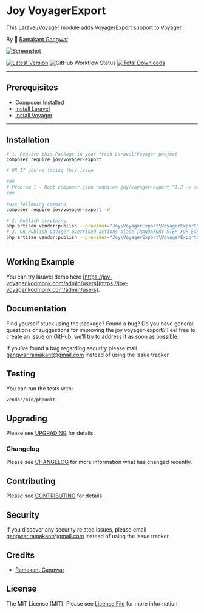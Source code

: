 # Joy VoyagerExport

This [Laravel](https://laravel.com/)/[Voyager](https://voyager.devdojo.com/) module adds VoyagerExport support to Voyager.

By 🐼 [Ramakant Gangwar](https://github.com/rxcod9).

[![Screenshot](https://raw.githubusercontent.com/rxcod9/joy-voyager-export/main/cover.jpg)](https://joy-voyager.kodmonk.com/)

[![Latest Version](https://img.shields.io/github/v/release/rxcod9/joy-voyager-export?style=flat-square)](https://github.com/rxcod9/joy-voyager-export/releases)
![GitHub Workflow Status](https://img.shields.io/github/actions/workflow/status/rxcod9/joy-voyager-export/run-tests.yml?branch=main&label=tests)
[![Total Downloads](https://img.shields.io/packagist/dt/joy/voyager-export.svg?style=flat-square)](https://packagist.org/packages/joy/voyager-export)

---

## Prerequisites

*   Composer Installed
*   [Install Laravel](https://laravel.com/docs/installation)
*   [Install Voyager](https://github.com/the-control-group/voyager)

---

## Installation

```bash
# 1. Require this Package in your fresh Laravel/Voyager project
composer require joy/voyager-export

# OR If you're facing this issue

###
# Problem 1 - Root composer.json requires joy/voyager-export ^1.2 -> satisfiable by joy/voyager-export[v1.2.1, ..., v1.2.17]. - joy/voyager-export[v1.2.1, ..., v1.2.17] require illuminate/support ^7|^8 -> found illuminate/support[v7.0.0, ..., 7.x-dev, v8.0.0, ..., 8.x-dev] but these were not loaded, likely because it conflicts with another require.
###

#use following command
composer require joy/voyager-export -W

# 2. Publish evrything
php artisan vendor:publish --provider="Joy\VoyagerExport\VoyagerExportServiceProvider" --force
# 3. OR Publish Voyager overrided actions blade [MANDATORY STEP FOR EXPORT BULK GROUP BUTTON TO WORK]
php artisan vendor:publish --provider="Joy\VoyagerExport\VoyagerExportServiceProvider" --tag=voyager-actions-views --force
```

---

<!-- ## Usage

Installation generates.

--- -->

<!-- ## Views Customization

In order to override views delivered by Voyager DataTable, copy contents from ``vendor/joy/voyager-export/resources/views`` to the ``views/vendor/joy-voyager-export`` directory of your Laravel installation. -->

## Working Example

You can try laravel demo here [https://joy-voyager.kodmonk.com/admin/users](https://joy-voyager.kodmonk.com/admin/users).

## Documentation

Find yourself stuck using the package? Found a bug? Do you have general questions or suggestions for improving the joy voyager-export? Feel free to [create an issue on GitHub](https://github.com/rxcod9/joy-voyager-export/issues), we'll try to address it as soon as possible.

If you've found a bug regarding security please mail [gangwar.ramakant@gmail.com](mailto:gangwar.ramakant@gmail.com) instead of using the issue tracker.

## Testing

You can run the tests with:

```bash
vendor/bin/phpunit
```

## Upgrading

Please see [UPGRADING](UPGRADING.md) for details.

### Changelog

Please see [CHANGELOG](CHANGELOG.md) for more information what has changed recently.

## Contributing

Please see [CONTRIBUTING](CONTRIBUTING.md) for details.

## Security

If you discover any security related issues, please email [gangwar.ramakant@gmail.com](mailto:gangwar.ramakant@gmail.com) instead of using the issue tracker.

## Credits

- [Ramakant Gangwar](https://github.com/rxcod9)

## License

The MIT License (MIT). Please see [License File](LICENSE.md) for more information.
